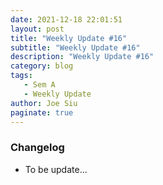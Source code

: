 ```yaml
---
date: 2021-12-18 22:01:51
layout: post
title: "Weekly Update #16"
subtitle: "Weekly Update #16"
description: "Weekly Update #16"
category: blog
tags:
   - Sem A
   - Weekly Update
author: Joe Siu
paginate: true
---
```

### Changelog

* To be update...

